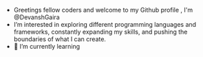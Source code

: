 - Greetings fellow coders and welcome to my Github profile , I'm @DevanshGaira
-  I’m interested in exploring different programming languages and frameworks, constantly expanding my skills, and pushing the boundaries of what I can create.
- 🌱 I’m currently learning 

